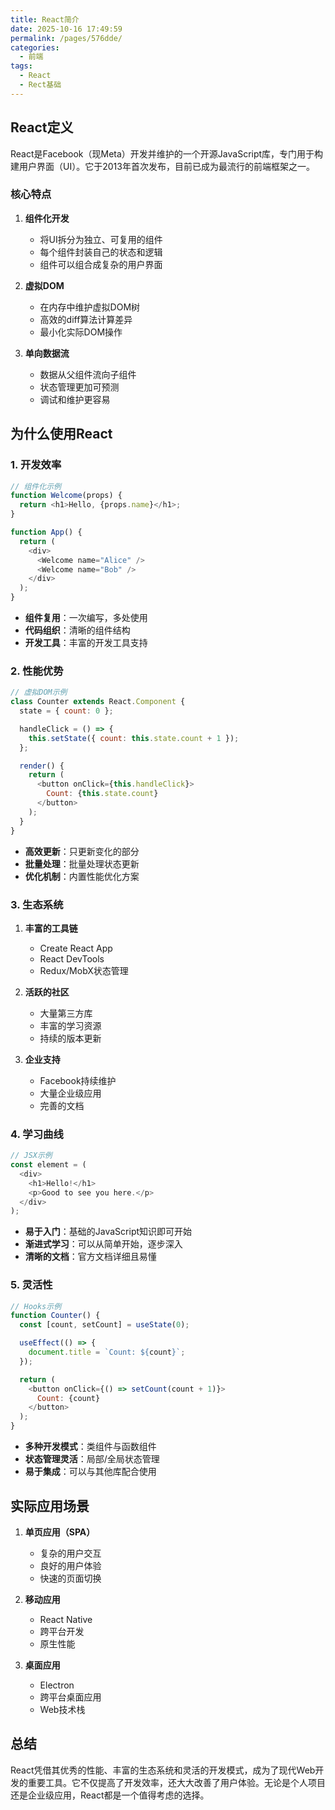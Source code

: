 ```yaml
---
title: React简介
date: 2025-10-16 17:49:59
permalink: /pages/576dde/
categories:
  - 前端
tags:
  - React
  - Rect基础
---
```

## React定义

React是Facebook（现Meta）开发并维护的一个开源JavaScript库，专门用于构建用户界面（UI）。它于2013年首次发布，目前已成为最流行的前端框架之一。

### 核心特点

1. **组件化开发**
   - 将UI拆分为独立、可复用的组件
   - 每个组件封装自己的状态和逻辑
   - 组件可以组合成复杂的用户界面

2. **虚拟DOM**
   - 在内存中维护虚拟DOM树
   - 高效的diff算法计算差异
   - 最小化实际DOM操作

3. **单向数据流**
   - 数据从父组件流向子组件
   - 状态管理更加可预测
   - 调试和维护更容易

## 为什么使用React

### 1. 开发效率

```javascript
// 组件化示例
function Welcome(props) {
  return <h1>Hello, {props.name}</h1>;
}

function App() {
  return (
    <div>
      <Welcome name="Alice" />
      <Welcome name="Bob" />
    </div>
  );
}
```

- **组件复用**：一次编写，多处使用
- **代码组织**：清晰的组件结构
- **开发工具**：丰富的开发工具支持

### 2. 性能优势

```javascript
// 虚拟DOM示例
class Counter extends React.Component {
  state = { count: 0 };

  handleClick = () => {
    this.setState({ count: this.state.count + 1 });
  };

  render() {
    return (
      <button onClick={this.handleClick}>
        Count: {this.state.count}
      </button>
    );
  }
}
```

- **高效更新**：只更新变化的部分
- **批量处理**：批量处理状态更新
- **优化机制**：内置性能优化方案

### 3. 生态系统

1. **丰富的工具链**
   - Create React App
   - React DevTools
   - Redux/MobX状态管理

2. **活跃的社区**
   - 大量第三方库
   - 丰富的学习资源
   - 持续的版本更新

3. **企业支持**
   - Facebook持续维护
   - 大量企业级应用
   - 完善的文档

### 4. 学习曲线

```javascript
// JSX示例
const element = (
  <div>
    <h1>Hello!</h1>
    <p>Good to see you here.</p>
  </div>
);
```

- **易于入门**：基础的JavaScript知识即可开始
- **渐进式学习**：可以从简单开始，逐步深入
- **清晰的文档**：官方文档详细且易懂

### 5. 灵活性

```javascript
// Hooks示例
function Counter() {
  const [count, setCount] = useState(0);

  useEffect(() => {
    document.title = `Count: ${count}`;
  });

  return (
    <button onClick={() => setCount(count + 1)}>
      Count: {count}
    </button>
  );
}
```

- **多种开发模式**：类组件与函数组件
- **状态管理灵活**：局部/全局状态管理
- **易于集成**：可以与其他库配合使用

## 实际应用场景

1. **单页应用（SPA）**
   - 复杂的用户交互
   - 良好的用户体验
   - 快速的页面切换

2. **移动应用**
   - React Native
   - 跨平台开发
   - 原生性能

3. **桌面应用**
   - Electron
   - 跨平台桌面应用
   - Web技术栈

## 总结

React凭借其优秀的性能、丰富的生态系统和灵活的开发模式，成为了现代Web开发的重要工具。它不仅提高了开发效率，还大大改善了用户体验。无论是个人项目还是企业级应用，React都是一个值得考虑的选择。
